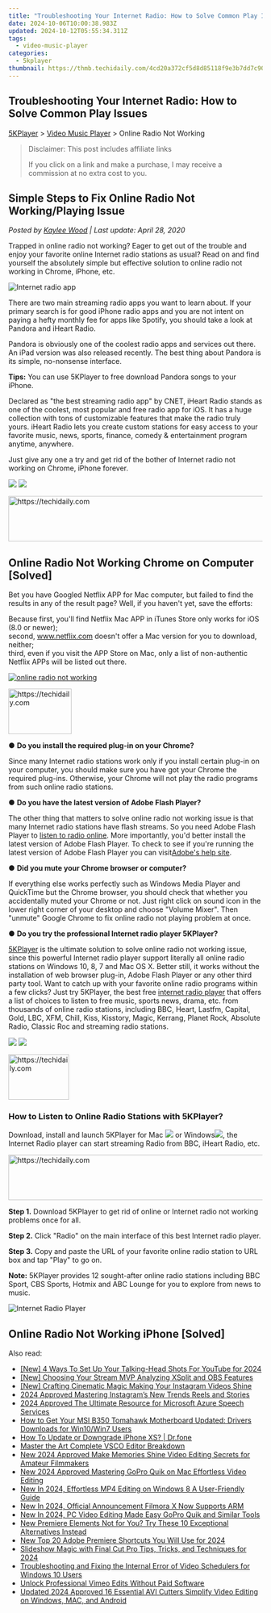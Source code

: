```yaml
---
title: "Troubleshooting Your Internet Radio: How to Solve Common Play Issues"
date: 2024-10-06T10:00:38.983Z
updated: 2024-10-12T05:55:34.311Z
tags:
  - video-music-player
categories:
  - 5kplayer
thumbnail: https://thmb.techidaily.com/4cd20a372cf5d8d85118f9e3b7dd7c90b1aca1c5d0f4c536eb8392f689fe6cf9.jpeg
---
```


## Troubleshooting Your Internet Radio: How to Solve Common Play Issues

[5KPlayer](https://tools.techidaily.com/5kplayer/products/) \> [Video Music Player](https://tools.techidaily.com/5kplayer/video-music-player/) \> Online Radio Not Working

>  Disclaimer: This post includes affiliate links
>
>  If you click on a link and make a purchase, I may receive a commission at no extra cost to you.
>

## Simple Steps to Fix Online Radio Not Working/Playing Issue

 _Posted by [Kaylee Wood](https://www.quora.com/profile/Amanda-Hu-21) | Last update: April 28, 2020_

Trapped in online radio not working? Eager to get out of the trouble and enjoy your favorite online Internet radio stations as usual? Read on and find yourself the absolutely simple but effective solution to online radio not working in Chrome, iPhone, etc. 

![Internet radio app](https://www.5kplayer.com/video-music-player/img/pandora-plus-iheart-602.jpg) 

There are two main streaming radio apps you want to learn about. If your primary search is for good iPhone radio apps and you are not intent on paying a hefty monthly fee for apps like Spotify, you should take a look at Pandora and iHeart Radio.

Pandora is obviously one of the coolest radio apps and services out there. An iPad version was also released recently. The best thing about Pandora is its simple, no-nonsense interface.

**Tips:** You can use 5KPlayer to free download Pandora songs to your iPhone.

Declared as "the best streaming radio app" by CNET, iHeart Radio stands as one of the coolest, most popular and free radio app for iOS. It has a huge collection with tons of customizable features that make the radio truly yours. iHeart Radio lets you create custom stations for easy access to your favorite music, news, sports, finance, comedy & entertainment program anytime, anywhere. 

Just give any one a try and get rid of the bother of Internet radio not working on Chrome, iPhone forever. 

[![](https://www.5kplayer.com/video-music-player/../button/freedownwhitewin.png)](https://tools.techidaily.com/5kplayer/products/) [![](https://www.5kplayer.com/video-music-player/../button/freedownbackmac.png)](https://tools.techidaily.com/5kplayer/products/) 

<!-- affiliate ads begin -->
<a href="https://review-au.sjv.io/c/5597632/2135315/14409" target="_top" id="2135315">
  <img src="//a.impactradius-go.com/display-ad/14409-2135315" border="0" alt="https://techidaily.com" width="728" height="90"/>
</a>
<img height="0" width="0" src="https://review-au.sjv.io/i/5597632/2135315/14409" style="position:absolute;visibility:hidden;" border="0" />
<!-- affiliate ads end -->

## Online Radio Not Working Chrome on Computer \[Solved\]

Bet you have Googled Netflix APP for Mac computer, but failed to find the results in any of the result page? Well, if you haven't yet, save the efforts:  
  
Because first, you'll find Netflix Mac APP in iTunes Store only works for iOS (8.0 or newer);  
second, www.netflix.com doesn't offer a Mac version for you to download, neither;  
third, even if you visit the APP Store on Mac, only a list of non-authentic Netflix APPs will be listed out there.

[![online radio not working](https://www.5kplayer.com/video-music-player/img/radio-stations-zjy.jpg)](https://tools.techidaily.com/5kplayer/products/)

<!-- affiliate ads begin -->
<a href="https://aligracehair.sjv.io/c/5597632/2135351/19272" target="_top" id="2135351">
  <img src="//a.impactradius-go.com/display-ad/19272-2135351" border="0" alt="https://techidaily.com" width="125" height="90"/>
</a>
<img height="0" width="0" src="https://aligracehair.sjv.io/i/5597632/2135351/19272" style="position:absolute;visibility:hidden;" border="0" />
<!-- affiliate ads end -->

●   **Do you install the required plug-in on your Chrome?** 

Since many Internet radio stations work only if you install certain plug-in on your computer, you should make sure you have got your Chrome the required plug-ins. Otherwise, your Chrome will not play the radio programs from such online radio stations. 

● **Do you have the latest version of Adobe Flash Player?**

The other thing that matters to solve online radio not working issue is that many Internet radio stations have flash streams. So you need Adobe Flash Player to [listen to radio online](https://tools.techidaily.com/5kplayer/video-music-player/). More importantly, you'd better install the latest version of Adobe Flash Player. To check to see if you're running the latest version of Adobe Flash Player you can visit[Adobe's help site](https://helpx.adobe.com/flash-player.html).

● **Did you mute your Chrome browser or computer?**

If everything else works perfectly such as Windows Media Player and QuickTime but the Chrome browser, you should check that whether you accidentally muted your Chrome or not. Just right click on sound icon in the lower right corner of your desktop and choose "Volume Mixer". Then "unmute" Google Chrome to fix online radio not playing problem at once. 

● **Do you try the professional Internet radio player 5KPlayer?**

[5KPlayer](https://tools.techidaily.com/5kplayer/products/) is the ultimate solution to solve online radio not working issue, since this powerful Internet radio player support literally all online radio stations on Windows 10, 8, 7 and Mac OS X. Better still, it works without the installation of web browser plug-in, Adobe Flash Player or any other third party tool. Want to catch up with your favorite online radio programs within a few clicks? Just try 5KPlayer, the best free [internet radio player](https://tools.techidaily.com/5kplayer/video-music-player/) that offers a list of choices to listen to free music, sports news, drama, etc. from thousands of online radio stations, including BBC, Heart, Lastfm, Capital, Gold, LBC, XFM, Chill, Kiss, Kisstory, Magic, Kerrang, Planet Rock, Absolute Radio, Classic Roc and streaming radio stations.

[![](https://www.5kplayer.com/video-music-player/../button/freedownwhitewin.png)](https://tools.techidaily.com/5kplayer/products/) [![](https://www.5kplayer.com/video-music-player/../button/freedownbackmac.png)](https://tools.techidaily.com/5kplayer/products/) 

<!-- affiliate ads begin -->
<a href="https://aligracehair.sjv.io/c/5597632/2135362/19272" target="_top" id="2135362">
  <img src="//a.impactradius-go.com/display-ad/19272-2135362" border="0" alt="https://techidaily.com" width="120" height="90"/>
</a>
<img height="0" width="0" src="https://aligracehair.sjv.io/i/5597632/2135362/19272" style="position:absolute;visibility:hidden;" border="0" />
<!-- affiliate ads end -->

### How to Listen to Online Radio Stations with 5KPlayer?

Download, install and launch 5KPlayer for Mac [![](https://www.5kplayer.com/video-music-player/../software/pic-style/dvd-video/01.png)](https://tools.techidaily.com/5kplayer/products/) or Windows[![](https://www.5kplayer.com/video-music-player/../software/pic-style/dvd-video/01.png)](https://tools.techidaily.com/5kplayer/products/), the Internet Radio player can start streaming Radio from BBC, iHeart Radio, etc.

<!-- affiliate ads begin -->
<a href="https://appsumo.8odi.net/c/5597632/2112007/7443" target="_top" id="2112007">
  <img src="//a.impactradius-go.com/display-ad/7443-2112007" border="0" alt="https://techidaily.com" width="728" height="90"/>
</a>
<img height="0" width="0" src="https://appsumo.8odi.net/i/5597632/2112007/7443" style="position:absolute;visibility:hidden;" border="0" />
<!-- affiliate ads end -->

**Step 1.** Download 5KPlayer to get rid of online or Internet radio not working problems once for all.

**Step 2.** Click "Radio" on the main interface of this best Internet radio player.

**Step 3.** Copy and paste the URL of your favorite online radio station to URL box and tap "Play" to go on.

**Note:** 5KPlayer provides 12 sought-after online radio stations including BBC Sport, CBS Sports, Hotmix and ABC Lounge for you to explore from news to music.

![Internet Radio Player](https://www.5kplayer.com/video-music-player/img/5k-radio-xsy-031702.png)

## Online Radio Not Working iPhone \[Solved\]

<ins class="adsbygoogle"
     style="display:block"
     data-ad-format="autorelaxed"
     data-ad-client="ca-pub-7571918770474297"
     data-ad-slot="1223367746"></ins>

<ins class="adsbygoogle"
     style="display:block"
     data-ad-client="ca-pub-7571918770474297"
     data-ad-slot="8358498916"
     data-ad-format="auto"
     data-full-width-responsive="true"></ins>

<span class="atpl-alsoreadstyle">Also read:</span>
<div><ul>
<li><a href="https://eaxpv-info.techidaily.com/new-4-ways-to-set-up-your-talking-head-shots-for-youtube-for-2024/"><u>[New] 4 Ways To Set Up Your Talking-Head Shots For YouTube for 2024</u></a></li>
<li><a href="https://extra-information.techidaily.com/new-choosing-your-stream-mvp-analyzing-xsplit-and-obs-features/"><u>[New] Choosing Your Stream MVP Analyzing XSplit and OBS Features</u></a></li>
<li><a href="https://instagram-video-files.techidaily.com/new-crafting-cinematic-magic-making-your-instagram-videos-shine/"><u>[New] Crafting Cinematic Magic Making Your Instagram Videos Shine</u></a></li>
<li><a href="https://instagram-clips.techidaily.com/2024-approved-mastering-instagrams-new-trends-reels-and-stories/"><u>2024 Approved Mastering Instagram’s New Trends Reels and Stories</u></a></li>
<li><a href="https://some-guidance.techidaily.com/2024-approved-the-ultimate-resource-for-microsoft-azure-speech-services/"><u>2024 Approved The Ultimate Resource for Microsoft Azure Speech Services</u></a></li>
<li><a href="https://driver-download.techidaily.com/how-to-get-your-msi-b350-tomahawk-motherboard-updated-drivers-downloads-for-win10win7-users/"><u>How to Get Your MSI B350 Tomahawk Motherboard Updated: Drivers Downloads for Win10/Win7 Users</u></a></li>
<li><a href="https://review-topics.techidaily.com/how-to-update-or-downgrade-iphone-xs-drfone-by-drfone-ios-system-repair-ios-system-repair/"><u>How To Update or Downgrade iPhone XS? | Dr.fone</u></a></li>
<li><a href="https://extra-tips.techidaily.com/master-the-art-complete-vsco-editor-breakdown/"><u>Master the Art Complete VSCO Editor Breakdown</u></a></li>
<li><a href="https://video-creation-software.techidaily.com/new-2024-approved-make-memories-shine-video-editing-secrets-for-amateur-filmmakers/"><u>New 2024 Approved Make Memories Shine Video Editing Secrets for Amateur Filmmakers</u></a></li>
<li><a href="https://video-creation-software.techidaily.com/new-2024-approved-mastering-gopro-quik-on-mac-effortless-video-editing/"><u>New 2024 Approved Mastering GoPro Quik on Mac Effortless Video Editing</u></a></li>
<li><a href="https://video-creation-software.techidaily.com/new-in-2024-effortless-mp4-editing-on-windows-8-a-user-friendly-guide/"><u>New In 2024, Effortless MP4 Editing on Windows 8 A User-Friendly Guide</u></a></li>
<li><a href="https://video-creation-software.techidaily.com/new-in-2024-official-announcement-filmora-x-now-supports-arm/"><u>New In 2024, Official Announcement Filmora X Now Supports ARM</u></a></li>
<li><a href="https://video-creation-software.techidaily.com/new-in-2024-pc-video-editing-made-easy-gopro-quik-and-similar-tools/"><u>New In 2024, PC Video Editing Made Easy GoPro Quik and Similar Tools</u></a></li>
<li><a href="https://video-creation-software.techidaily.com/new-premiere-elements-not-for-you-try-these-10-exceptional-alternatives-instead/"><u>New Premiere Elements Not for You? Try These 10 Exceptional Alternatives Instead</u></a></li>
<li><a href="https://video-creation-software.techidaily.com/new-top-20-adobe-premiere-shortcuts-you-will-use-for-2024/"><u>New Top 20 Adobe Premiere Shortcuts You Will Use for 2024</u></a></li>
<li><a href="https://video-creation-software.techidaily.com/slideshow-magic-with-final-cut-pro-tips-tricks-and-techniques-for-2024/"><u>Slideshow Magic with Final Cut Pro Tips, Tricks, and Techniques for 2024</u></a></li>
<li><a href="https://blue-screen-error.techidaily.com/troubleshooting-and-fixing-the-internal-error-of-video-schedulers-for-windows-10-users/"><u>Troubleshooting and Fixing the Internal Error of Video Schedulers for Windows 10 Users</u></a></li>
<li><a href="https://vimeo-videos.techidaily.com/unlock-professional-vimeo-edits-without-paid-software/"><u>Unlock Professional Vimeo Edits Without Paid Software</u></a></li>
<li><a href="https://video-creation-software.techidaily.com/updated-2024-approved-16-essential-avi-cutters-simplify-video-editing-on-windows-mac-and-android/"><u>Updated 2024 Approved 16 Essential AVI Cutters Simplify Video Editing on Windows, MAC, and Android</u></a></li>
</ul></div>

